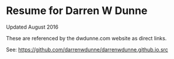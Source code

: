 # Resume for Darren W Dunne
Updated August 2016

These are referenced by the dwdunne.com website as direct links.

See:
https://github.com/darrenwdunne/darrenwdunne.github.io.src
